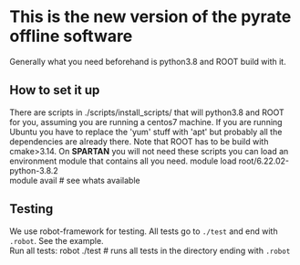 # This is the new version of the pyrate offline software
  Generally what you need beforehand is python3.8 and ROOT build with it.

## How to set it up
  There are scripts in ./scripts/install_scripts/ that will python3.8 and ROOT for you, assuming you are running a centos7 machine. If you are running Ubuntu you have to replace the 'yum' stuff with 'apt' but probably all the dependencies are already there. Note that ROOT has to be build with cmake>3.14.
  On **SPARTAN** you will not need these scripts you can load an environment module that contains all you need.
    module load root/6.22.02-python-3.8.2	
    module avail # see whats available 

## Testing
  We use robot-framework for testing. All tests go to `./test` and end with `.robot`. See the example.	
  Run all tests:
    robot ./test # runs all tests in the directory ending with `.robot`




